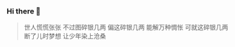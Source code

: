 ### Hi there 👋

> 世人慌慌张张
> 不过图碎银几两
> 偏这碎银几两
> 能解万种惆怅
> 可就这碎银几两断了儿时梦想
> 让少年染上沧桑

<!--
**er2q/er2q** is a ✨ _special_ ✨ repository because its `README.md` (this file) appears on your GitHub profile.

Here are some ideas to get you started:

- 🔭 I’m currently working on ...
- 🌱 I’m currently learning ...
- 👯 I’m looking to collaborate on ...
- 🤔 I’m looking for help with ...
- 💬 Ask me about ...
- 📫 How to reach me: ...
- 😄 Pronouns: ...
- ⚡ Fun fact: ...
-->
